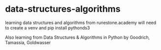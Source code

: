 # data-structures-algorithms

learning data structures and algorithms from runestone.academy
will need to create a venv and pip install pythonds3

Also learning from Data Structures & Algorithms in Python by Goodrich, Tamassia, Goldwasser
